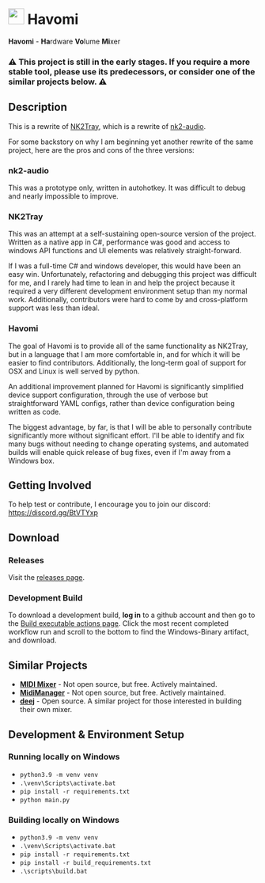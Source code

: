 # <img src="https://raw.githubusercontent.com/ho0ber/Havomi/main/static/images/icon.ico" height="32"> Havomi
**Havomi** - **Ha**rdware **Vo**lume **Mi**xer

### ⚠️ This project is still in the early stages. If you require a more stable tool, please use its predecessors, or consider one of the similar projects below. ⚠️

## Description
This is a rewrite of [NK2Tray](https://github.com/ho0ber/nk2tray), which is a rewrite of [nk2-audio](https://github.com/ho0ber/nk2-audio).

For some backstory on why I am beginning yet another rewrite of the same project, here are the pros and cons of the three versions:

### nk2-audio
This was a prototype only, written in autohotkey. It was difficult to debug and nearly impossible to improve.

### NK2Tray
This was an attempt at a self-sustaining open-source version of the project. Written as a native app in C#, performance was good and access to windows API functions and UI elements was relatively straight-forward.

If I was a full-time C# and windows developer, this would have been an easy win. Unfortunately, refactoring and debugging this project was difficult for me, and I rarely had time to lean in and help the project because it required a very different development environment setup than my normal work. Additionally, contributors were hard to come by and cross-platform support was less than ideal.

### Havomi
The goal of Havomi is to provide all of the same functionality as NK2Tray, but in a language that I am more comfortable in, and for which it will be easier to find contributors. Additionally, the long-term goal of support for OSX and Linux is well served by python.

An additional improvement planned for Havomi is significantly simplified device support configuration, through the use of verbose but straightforward YAML configs, rather than device configuration being written as code.

The biggest advantage, by far, is that I will be able to personally contribute significantly more without significant effort. I'll be able to identify and fix many bugs without needing to change operating systems, and automated builds will enable quick release of bug fixes, even if I'm away from a Windows box.

## Getting Involved
To help test or contribute, I encourage you to join our discord: https://discord.gg/BtVTYxp

## Download
### Releases
Visit the [releases page](https://github.com/ho0ber/havomi/releases).

### Development Build
To download a development build, **log in** to a github account and then go to the [Build executable actions page](https://github.com/ho0ber/havomi/actions/workflows/build.yml). Click the most recent completed workflow run and scroll to the bottom to find the Windows-Binary artifact, and download.

## Similar Projects
* [**MIDI Mixer**](https://www.midi-mixer.com/) - Not open source, but free. Actively maintained.
* [**MidiManager**](https://jitse-ten-hove.itch.io/midimanager) - Not open source, but free. Actively maintained.
* [**deej**](https://github.com/omriharel/deej) - Open source. A similar project for those interested in building their own mixer.

## Development & Environment Setup
### Running locally on Windows
* `python3.9 -m venv venv`
* `.\venv\Scripts\activate.bat`
* `pip install -r requirements.txt`
* `python main.py`

### Building locally on Windows
* `python3.9 -m venv venv`
* `.\venv\Scripts\activate.bat`
* `pip install -r requirements.txt`
* `pip install -r build_requirements.txt`
* `.\scripts\build.bat`
